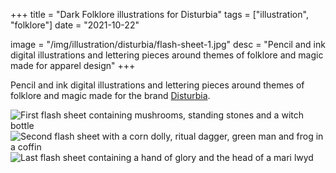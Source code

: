 +++
title = "Dark Folklore illustrations for Disturbia"
tags = ["illustration", "folklore"]
date = "2021-10-22"

image = "/img/illustration/disturbia/flash-sheet-1.jpg"
desc = "Pencil and ink digital illustrations and lettering pieces around themes of folklore and magic made for apparel design"
+++

Pencil and ink digital illustrations and lettering pieces around themes of folklore and magic made for the brand [Disturbia](https://www.disturbia.co.uk/).

![First flash sheet containing mushrooms, standing stones and a witch bottle](/img/illustration/disturbia/flash-sheet-1.jpg "First flash sheet containing mushrooms, standing stones and a witch bottle")
![Second flash sheet with a corn dolly, ritual dagger, green man and frog in a coffin](/img/illustration/disturbia/flash-sheet-2.jpg "Second flash sheet with a corn dolly, ritual dagger, green man and frog in a coffin")
![Last flash sheet containing a hand of glory and the head of a mari lwyd](/img/illustration/disturbia/flash-sheet-3.jpg "Last flash sheet containing a hand of glory and the head of a mari lwyd")
